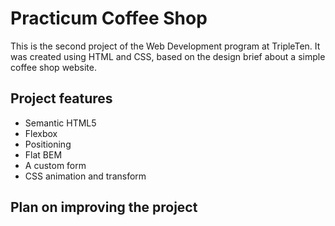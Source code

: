 # Practicum Coffee Shop

This is the second project of the Web Development program at TripleTen. It was created using HTML and CSS, based on the design brief about a simple coffee shop website. 

## Project features

- Semantic HTML5
- Flexbox
- Positioning
- Flat BEM
- A custom form
- CSS animation and transform

## Plan on improving the project


